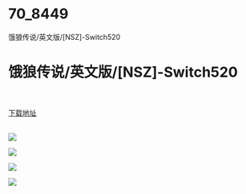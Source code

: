 # 70_8449
饿狼传说/英文版/[NSZ]-Switch520
# 饿狼传说/英文版/[NSZ]-Switch520
 <br/></br>
[下载地址](https://www.switch520.cc/article/8449 "下载地址")
<br/></br>

<p><img src="https://www.switch520.cc/muke_img/upload_art_editor_20201227-1_2e2bef6f382def42590961eb78c0b244.jpg"></p>
<p><img src="https://www.switch520.cc/muke_img/upload_art_editor_20201227-1_60ebb8601e48022527a500e6ba3668db.jpg"></p>
<p><img src="https://www.switch520.cc/muke_img/upload_art_editor_20201227-1_2cc621e1e3a02ae33aecfa2109a83f14.jpg"></p>
<p><img src="https://www.switch520.cc/muke_img/upload_art_editor_20201227-1_2ded5e2063e8998c044fb275d1491a0d.jpg"></p>
<p><strong>&nbsp;</strong></p>
